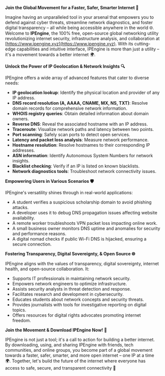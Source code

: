 **Join the Global Movement for a Faster, Safer, Smarter Internet 🚀**

Imagine having an unparalleled tool in your arsenal that empowers you to defend against cyber threats, streamline network diagnostics, and foster digital transparency – all while being accessible anywhere in the world 🌐. Welcome to **IPEngine**, the 100% free, open-source global networking utility revolutionizing internet security, infrastructure analysis, and collaboration at [https://www.ipengine.xyz](https://www.ipengine.xyz). With its cutting-edge capabilities and intuitive interface, IPEngine is more than just a utility – it's a movement towards a better internet 🌍.

**Unlock the Power of IP Geolocation & Network Insights 🔍**

IPEngine offers a wide array of advanced features that cater to diverse needs:

- **IP geolocation lookup**: Identify the physical location and provider of any IP address.
- **DNS record resolution (A, AAAA, CNAME, MX, NS, TXT)**: Resolve domain records for comprehensive network information.
- **WHOIS registry queries**: Obtain detailed information about domain owners.
- **Reverse DNS**: Reveal the associated hostname with an IP address.
- **Traceroute**: Visualize network paths and latency between two points.
- **Port scanning**: Safely scan ports to detect open services.
- **Latency and packet loss analysis**: Measure network performance.
- **Hostname resolution**: Resolve hostnames to their corresponding IP addresses.
- **ASN information**: Identify Autonomous System Numbers for network insights.
- **Blacklist checking**: Verify if an IP is listed on known blacklists.
- **Network diagnostics tools**: Troubleshoot network connectivity issues.

**Empowering Users in Various Scenarios 🛡️**

IPEngine's versatility shines through in real-world applications:

- A student verifies a suspicious scholarship domain to avoid phishing attacks.
- A developer uses it to debug DNS propagation issues affecting website availability.
- A remote worker troubleshoots VPN packet loss impacting online work.
- A small business owner monitors DNS uptime and anomalies for security and performance reasons.
- A digital nomad checks if public Wi-Fi DNS is hijacked, ensuring a secure connection.

**Fostering Transparency, Digital Sovereignty, & Open Source 🌐**

IPEngine aligns with the values of transparency, digital sovereignty, internet health, and open-source collaboration. It:

- Supports IT professionals in maintaining network security.
- Empowers network engineers to optimize infrastructure.
- Assists security analysts in threat detection and response.
- Facilitates research and development in cybersecurity.
- Educates students about network concepts and security threats.
- Provides journalists with tools for investigative reporting on digital topics.
- Offers resources for digital rights advocates promoting internet freedom.

**Join the Movement & Download IPEngine Now! 📡**

IPEngine is not just a tool; it's a call to action for building a better internet. By downloading, using, and sharing IPEngine with friends, tech communities, and online groups, you become part of a global movement towards a faster, safer, smarter, and more open internet – one IP at a time 🌍. Together, let's build the future of the internet where everyone has access to safe, secure, and transparent connectivity 🚀